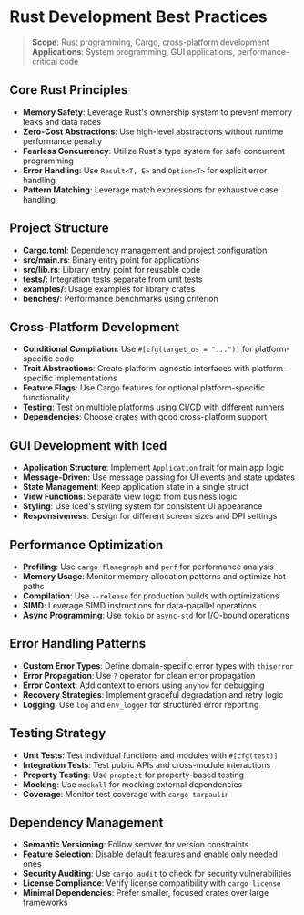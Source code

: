 # Rust Development Best Practices

> **Scope**: Rust programming, Cargo, cross-platform development  
> **Applications**: System programming, GUI applications, performance-critical code

## Core Rust Principles

- **Memory Safety**: Leverage Rust's ownership system to prevent memory leaks and data races
- **Zero-Cost Abstractions**: Use high-level abstractions without runtime performance penalty
- **Fearless Concurrency**: Utilize Rust's type system for safe concurrent programming
- **Error Handling**: Use `Result<T, E>` and `Option<T>` for explicit error handling
- **Pattern Matching**: Leverage match expressions for exhaustive case handling

## Project Structure

- **Cargo.toml**: Dependency management and project configuration
- **src/main.rs**: Binary entry point for applications
- **src/lib.rs**: Library entry point for reusable code
- **tests/**: Integration tests separate from unit tests
- **examples/**: Usage examples for library crates
- **benches/**: Performance benchmarks using criterion

## Cross-Platform Development

- **Conditional Compilation**: Use `#[cfg(target_os = "...")]` for platform-specific code
- **Trait Abstractions**: Create platform-agnostic interfaces with platform-specific implementations
- **Feature Flags**: Use Cargo features for optional platform-specific functionality
- **Testing**: Test on multiple platforms using CI/CD with different runners
- **Dependencies**: Choose crates with good cross-platform support

## GUI Development with Iced

- **Application Structure**: Implement `Application` trait for main app logic
- **Message-Driven**: Use message passing for UI events and state updates
- **State Management**: Keep application state in a single struct
- **View Functions**: Separate view logic from business logic
- **Styling**: Use Iced's styling system for consistent UI appearance
- **Responsiveness**: Design for different screen sizes and DPI settings

## Performance Optimization

- **Profiling**: Use `cargo flamegraph` and `perf` for performance analysis
- **Memory Usage**: Monitor memory allocation patterns and optimize hot paths
- **Compilation**: Use `--release` for production builds with optimizations
- **SIMD**: Leverage SIMD instructions for data-parallel operations
- **Async Programming**: Use `tokio` or `async-std` for I/O-bound operations

## Error Handling Patterns

- **Custom Error Types**: Define domain-specific error types with `thiserror`
- **Error Propagation**: Use `?` operator for clean error propagation
- **Error Context**: Add context to errors using `anyhow` for debugging
- **Recovery Strategies**: Implement graceful degradation and retry logic
- **Logging**: Use `log` and `env_logger` for structured error reporting

## Testing Strategy

- **Unit Tests**: Test individual functions and modules with `#[cfg(test)]`
- **Integration Tests**: Test public APIs and cross-module interactions
- **Property Testing**: Use `proptest` for property-based testing
- **Mocking**: Use `mockall` for mocking external dependencies
- **Coverage**: Monitor test coverage with `cargo tarpaulin`

## Dependency Management

- **Semantic Versioning**: Follow semver for version constraints
- **Feature Selection**: Disable default features and enable only needed ones
- **Security Auditing**: Use `cargo audit` to check for security vulnerabilities
- **License Compliance**: Verify license compatibility with `cargo license`
- **Minimal Dependencies**: Prefer smaller, focused crates over large frameworks
